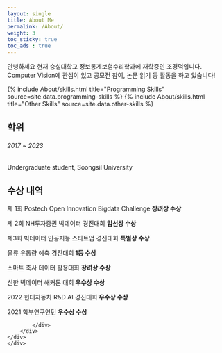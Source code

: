 ```yaml
---
layout: single
title: About Me
permalink: /About/
weight: 3
toc_sticky: true
toc_ads : true
---
```



안녕하세요 현재 숭실대학교 정보통계보험수리학과에 재학중인 조경덕입니다.
Computer Vision에 관심이 있고 공모전 참여, 논문 읽기 등 활동을 하고 있습니다!


<div class="row">
{% include About/skills.html title="Programming Skills" source=site.data.programming-skills %}
{% include About/skills.html title="Other Skills" source=site.data.other-skills %}
</div>

<div class="row">
    <div class="col mt-4">
    <div class="timeline-body bg-themed">
        <div class="timeline-item">
            <div class="content">
            <h2>학위</h2>
            <h6 class="date">2017 ~ 2023</h6>
            <p>Undergraduate student, Soongsil University</p>
            <h2>수상 내역</h2>
            <p>제 1회 Postech Open Innovation Bigdata Challenge  <b>장려상 수상</b></p>
            <p>제 2회 NH투자증권 빅데이터 경진대회  <b>입선상 수상</b></p>
            <p>제3회 빅데이터 인공지능 스타트업 경진대회  <b>특별상 수상</b></p>
            <p>물류 유통량 예측 경진대회<b>  1등 수상</b></p>
            <p>스마트 축사 데이터 활용대회 <b>  장려상 수상</b></p>
            <p>신한 빅데이터 해커톤 대회<b>  우수상 수상</b></p>
            <p>2022 현대자동차 R&D AI 경진대회<b>  우수상 수상</b></p>
            <p>2021 학부연구인턴<b>  우수상 수상</b></p>

            </div>
        </div>
    </div>
    </div>
</div>


